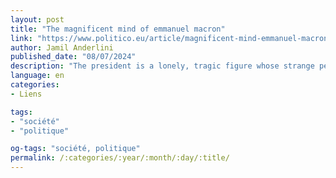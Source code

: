 ```yaml
---
layout: post
title: "The magnificent mind of emmanuel macron"
link: "https://www.politico.eu/article/magnificent-mind-emmanuel-macron-france-legislative-election/"
author: Jamil Anderlini
published_date: "08/07/2024"
description: "The president is a lonely, tragic figure whose strange personality has inflicted chaos and carnage on French politics."
language: en
categories:
- Liens

tags:
- "société"
- "politique"

og-tags: "société, politique"
permalink: /:categories/:year/:month/:day/:title/
---
```


